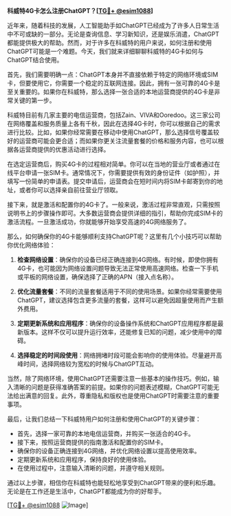 **科威特4G卡怎么注册ChatGPT？[[TG💪+ @esim1088](https://t.me/s/esim1088)]**

近年来，随着科技的发展，人工智能助手如ChatGPT已经成为了许多人日常生活中不可或缺的一部分。无论是查询信息、学习新知识，还是娱乐消遣，ChatGPT都能提供极大的帮助。然而，对于许多在科威特的用户来说，如何注册和使用ChatGPT可能是一个难题。今天，我们就来详细聊聊科威特的4G卡如何与ChatGPT结合使用。

首先，我们需要明确一点：ChatGPT本身并不直接依赖于特定的网络环境或SIM卡，但要使用它，你需要一个稳定的互联网连接。因此，拥有一张可靠的4G卡是至关重要的。如果你在科威特，那么选择一张合适的本地运营商提供的4G卡是非常关键的第一步。

科威特目前有几家主要的电信运营商，包括Zain、VIVA和Ooredoo。这三家公司在网络覆盖和服务质量上各有千秋，因此在选择4G卡时，你可以根据自己的需求进行比较。比如，如果你经常需要在移动中使用ChatGPT，那么选择信号覆盖较好的运营商可能会更合适；而如果你更关注流量套餐的价格和服务内容，也可以根据各运营商提供的优惠活动进行选择。

在选定运营商后，购买4G卡的过程相对简单。你可以在当地的营业厅或者通过在线平台申请一张SIM卡。通常情况下，你需要提供有效的身份证件（如护照），并填写一份简单的申请表。提交申请后，运营商会在短时间内将SIM卡邮寄到你的地址，或者你可以选择亲自前往营业厅领取。

接下来，就是激活和配置你的4G卡了。一般来说，激活过程非常直观，只需按照说明书上的步骤操作即可。大多数运营商会提供详细的指引，帮助你完成SIM卡的激活流程。一旦激活成功，你就能够开始享受高速的4G网络服务了。

那么，如何确保你的4G卡能够顺利支持ChatGPT呢？这里有几个小技巧可以帮助你优化网络体验：

1. **检查网络设置**：确保你的设备已经正确连接到4G网络。有时候，即使你拥有4G卡，也可能因为网络设置问题导致无法正常使用高速网络。检查一下手机或平板的网络设置，确保选择了正确的APN（接入点名称）。

2. **优化流量套餐**：不同的流量套餐适用于不同的使用场景。如果你经常需要使用ChatGPT，建议选择包含更多流量的套餐，这样可以避免因超量使用而产生额外费用。

3. **定期更新系统和应用程序**：确保你的设备操作系统和ChatGPT应用程序都是最新版本。这样不仅可以提升运行效率，还能修复已知的问题，减少使用中的障碍。

4. **选择稳定的时间段使用**：网络拥堵时段可能会影响你的使用体验。尽量避开高峰时间，选择网络较为宽松的时候与ChatGPT互动。

当然，除了网络环境，使用ChatGPT还需要注意一些基本的操作技巧。例如，输入清晰的问题是获得准确答案的前提。如果你的问题表述模糊，ChatGPT可能无法给出满意的回复。此外，尊重隐私和版权也是使用ChatGPT时需要注意的重要事项。

最后，让我们总结一下科威特用户如何注册和使用ChatGPT的关键步骤：
- 首先，选择一家可靠的本地电信运营商，并购买一张适合的4G卡。
- 接下来，按照运营商提供的指南激活和配置你的SIM卡。
- 确保你的设备正确连接到4G网络，并优化网络设置以提高使用效率。
- 定期更新系统和应用程序，保持良好的使用体验。
- 在使用过程中，注意输入清晰的问题，并遵守相关规则。

通过以上步骤，相信你在科威特也能轻松地享受到ChatGPT带来的便利和乐趣。无论是在工作还是生活中，ChatGPT都能成为你的好帮手。

[[TG💪+ @esim1088](https://t.me/s/esim1088) ![Image](https://i.postimg.cc/4NQfJmqS/Snipaste-2025-05-13-00-14-12.png)]
